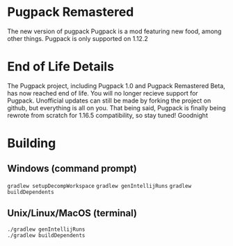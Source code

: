 # Pugpack Remastered
The new version of pugpack
Pugpack is a mod featuring new food, among other things.
 Pugpack is only supported on 1.12.2
# End of Life Details
The Pugpack project, including Pugpack 1.0 and Pugpack Remastered Beta, has now reached end of life. You will no longer recieve support for Pugpack.  Unofficial updates can still be made by forking the project on github, but everything is all on you. That being said, Pugpack is finally being rewrote from scratch for 1.16.5 compatibility, so stay tuned! Goodnight
# Building
## Windows (command prompt)
```gradlew setupDecompWorkspace```
```gradlew genIntellijRuns```
```gradlew buildDependents```

## Unix/Linux/MacOS (terminal)
```./gradlew setupDecompWorkspace
./gradlew genIntellijRuns
./gradlew buildDependents
